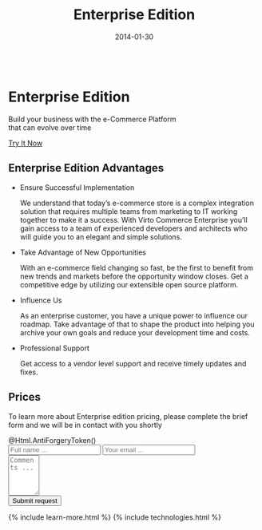 ﻿---
layout: post
title: Enterprise Edition
description: Enterprise Edition
date: 2014-01-30
tags : 
- enterprise
- commerce
---

<div class="slider">
	<img alt="" src="/Content/images/bg-enterprise.jpg" class="slider-bg">
	<div class="responsive">
		<div class="slider-info">
			<h1 class="slider-title">Enterprise Edition</h1>
			<p class="slider-descr">
			    Build your business with the e-Commerce Platform <br /> 
                that can evolve over time
			</p>
			<a class="button fill" href="/try-now">Try It Now</a>
		</div>
	</div>
</div>
<article role="main" class="main">
	<!-- Proposal -->
    <div class="proposal __responsive">
        <h2 class="title">Enterprise Edition Advantages</h2>
        <ul class="list">
            <li class="list-item team">
                <div class="proposal-ico"></div>
                <p class="proposal-title">Ensure Successful Implementation</p>
                <p class="proposal-descr">
                    We understand that today’s e-commerce store is a complex integration solution that requires multiple teams from marketing to IT working together to make it a success. With Virto Commerce Enterprise you’ll gain access to a team of experienced developers and architects who will guide you to an elegant and simple solutions.
                </p>
            </li>
            <li class="list-item support">
                <div class="proposal-ico"></div>
                <p class="proposal-title">Take Advantage of New Opportunities</p>
                <p class="proposal-descr">
                    With an e-commerce field changing so fast, be the first to benefit from new trends and markets before the opportunity window closes. Get a competitive edge by utilizing our extensible open source platform.
                </p>
            </li>
            <li class="list-item dev">
                <div class="proposal-ico"></div>
                <p class="proposal-title">Influence Us</p>
                <p class="proposal-descr">
                    As an enterprise customer, you have a unique power to influence our roadmap. Take advantage of that to shape the product into helping you archive your own goals and reduce your development time and costs.
                </p>
            </li>
            <li class="list-item support">
                <div class="proposal-ico"></div>
                <p class="proposal-title">Professional Support</p>
                <p class="proposal-descr">
                    Get access to a vendor level support and receive timely updates and fixes.
                </p>
            </li>
        </ul>
    </div>
	<!-- Prices -->
	<div class="prices clearfix">
		<h2 class="title">Prices</h2>
		<div class="responsive">
			<div class="price-descr">
				<p>
					To learn more about Enterprise edition pricing,
					please complete the brief form and
					we will be in contact with you shortly
				</p>
			</div>
			<form class="price-form clearfix">
				@Html.AntiForgeryToken()
				<input type="hidden" value="Prices" name="Subject" />
				<input type="hidden" value="true" name="IsResend" />
				<input type="hidden" value="/thank-you" name="RedirectUrl" />
				<div class="control-group">
					<input type="text" placeholder="Full name ..." class="form-input" name="FullName" required>
					<input type="text" placeholder="Your email ..." class="form-input" name="To" required>
				</div>
				<div class="control-group">
					<textarea placeholder="Comments ..." rows="5" cols="5" id="" name="Comment" class="form-text" required></textarea>
				</div>
				<button class="button fill" type="submit">Submit request</button>
			</form>
		</div>
	</div>
	{% include learn-more.html %}
	{% include technologies.html %}
</article>